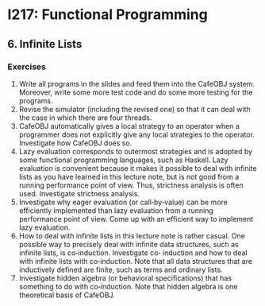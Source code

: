 # I217: Functional Programming
## 6. Infinite Lists
### Exercises
1. Write all programs in the slides and feed them into the CafeOBJ system. Moreover, write some more test code and do some more testing for the programs.
2. Revise the simulator (including the revised one) so that it can deal with the case in which there are four threads.
3. CafeOBJ automatically gives a local strategy to an operator when a programmer does not explicitly give any local strategies to the operator. Investigate how CafeOBJ does so.
4. Lazy evaluation corresponds to outermost strategies and is adopted by some functional programming languages, such as Haskell. Lazy evaluation is convenient because it makes it possible to deal with infinite lists as you have learned in this lecture note, but is not good from a running performance point of view. Thus, strictness analysis is often used. Investigate strictness analysis.
5. Investigate why eager evaluation (or call‐by‐value) can be more efficiently implemented than lazy evaluation from a running performance point of view. Come up with an efficient way to implement lazy evaluation.
6. How to deal with infinite lists in this lecture note is rather casual. One possible way to precisely deal with infinite data structures, such as infinite lists, is co‐induction. Investigate co‐ induction and how to deal with infinite lists with co‐induction. Note that all data structures that are inductively defined are finite, such as terms and ordinary lists.
7. Investigate hidden algebra (or behavioral specifications) that has something to do with co‐induction. Note that hidden algebra is one theoretical basis of CafeOBJ.
